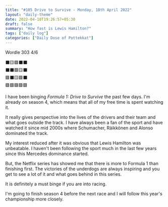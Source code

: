 ```yaml
---
title: "#105 Drive to Survive - Monday, 18th April 2022"
layout: "daily-theme"
date: 2022-04-18T19:26:57+05:30
draft: false
summary: "How fast is Lewis Hamilton?"
tags: ["daily log"]
categories: ["Daily Dose of Pottekkat"]
---
```


Wordle 303 4/6

⬛🟨🟩⬛⬛\
⬛⬛🟩🟨⬛\
🟩⬛🟨🟩⬛\
🟩🟩🟩🟩🟩

I have been binging _Formula 1: Drive to Survive_ the past few days. I'm already on season 4, which means that all of my free time is spent watching it.

It really gives perspective into the lives of the drivers and their team and what goes outside the track. I have always been a fan of the sport and have watched it since mid 2000s where Schumacher, Räikkönen and Alonso dominated the track.

My interest reduced after it was obvious that Lewis Hamilton was unbeatable. I haven't been following the sport much in the last few years since this Mercedes dominance started.

But, the Netflix series has showed me that there is more to Formula 1 than finishing first. The victories of the underdogs are always inspiring and you get to see a lot of it and what goes behind in this series.

It is definitely a must binge if you are into racing.

I'm going to finish season 4 before the next race and I will follow this year's championship more closely.
